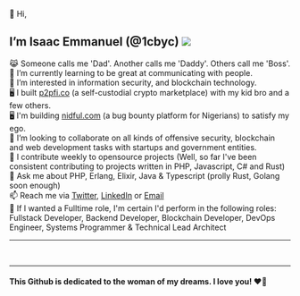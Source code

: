 👋 Hi,
## I’m Isaac Emmanuel (@1cbyc) ![](https://komarev.com/ghpvc/?username=1cbyc&color=blueviolet)

  😹 Someone calls me 'Dad'. Another calls me 'Daddy'. Others call me 'Boss'. <br>
  🌱 I’m currently learning to be great at communicating with people.<br>
  👀 I’m interested in information security, and blockchain technology.<br>
  🖥 I built [p2pfi.co](https://alpha.p2pfi.co) (a self-custodial crypto marketplace) with my kid bro and a few others.<br>
  🖥 I'm building [nidful.com](https://nidful.com) (a bug bounty platform for Nigerians) to satisfy my ego.<br>
  💞️ I’m looking to collaborate on all kinds of offensive security, blockchain and web development tasks with startups and government entities.<br>
  🔭 I contribute weekly to opensource projects (Well, so far I've been consistent contributing to projects written in PHP, Javascript, C# and Rust) <br>
  🥋 Ask me about PHP, Erlang, Elixir, Java & Typescript (prolly Rust, Golang soon enough)<br>
  📫 Reach me via [Twitter](https://twitter.com/1cbyc), [LinkedIn](https://linkedin.com/in/isaacnsisong) or [Email](mailto:ei@nsisong.com) <br>
  🥋 If I wanted a Fulltime role, I'm certain I'd perform in the following roles: Fullstack Developer, Backend Developer, Blockchain Developer, DevOps Engineer, Systems Programmer & Technical Lead Architect<br>
<!-- 👀 I even have a blog, see https://theirdaddy.com  -->

 <!-- ![Top Langs](https://github-readme-stats.vercel.app/api/top-langs/?username=1cbyc&layout=compact) -->
 <!--
 [![Ashutosh's github activity graph](https://github-readme-activity-graph.vercel.app/graph?username=1cbyc&bg_color=c8d4ff&color=0a0a9e&line=134e9e&point=003b40&area=true&hide_border=true)](https://github.com/ashutosh00710/github-readme-activity-graph)
 -->

<hr><br><hr>

#### This Github  is dedicated to the woman of my dreams. I love you! ❤️🌹

